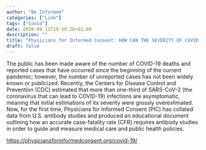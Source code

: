 ```yaml
---
author: "Be Informed"
categories: ["Link"]
tags: ["Covid"]
date: 2020-09-15T19:59:20+01:00
description: ""
title: "Physicians for Informed Consent: HOW CAN THE SEVERITY OF COVID-19 BE CALCULATED?"
draft: false
---
```


The public has been made aware of the number of COVID-19 deaths and reported cases that have occurred since the beginning of the current pandemic; however, the number of unreported cases has not been widely known or publicized. Recently, the Centers for Disease Control and Prevention (CDC) estimated that more than one-third of SARS-CoV-2 (the coronavirus that can lead to COVID-19) infections are asymptomatic, meaning that initial estimations of its severity were grossly overestimated. Now, for the first time, Physicians for Informed Consent (PIC) has collated data from U.S. antibody studies and produced an educational document outlining how an accurate case-fatality rate (CFR) requires antibody studies in order to guide and measure medical care and public health policies.

https://physiciansforinformedconsent.org/covid-19/


